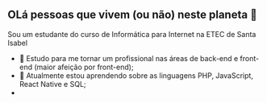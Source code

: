 <style>
  .linguagens{
    background-color: solid '#FA3';
  }
</style>
 
 ## OLá pessoas que vivem (ou não) neste planeta 👋

Sou um estudante do curso de Informática para Internet na ETEC de Santa Isabel

- 🔭 Estudo para me tornar um profissional nas áreas de back-end e front-end (maior afeição por front-end);
- 🌱 Atualmente estou aprendendo sobre as linguagens <span class="linguagens">PHP</span>, <span class="linguagens">JavaScript</span>, <span class="linguagens">React Native</span> e <span class="linguagens">SQL</span>;
- 
<!--
**FelipeCampeol/FelipeCampeol** is a ✨ _special_ ✨ repository because its `README.md` (this file) appears on your GitHub profile.

Here are some ideas to get you started:

- 🔭 I’m currently working on ...
- 🌱 I’m currently learning ...
- 👯 I’m looking to collaborate on ...
- 🤔 I’m looking for help with ...
- 💬 Ask me about ...
- 📫 How to reach me: ...
- 😄 Pronouns: ...
- ⚡ Fun fact: ...
-->
